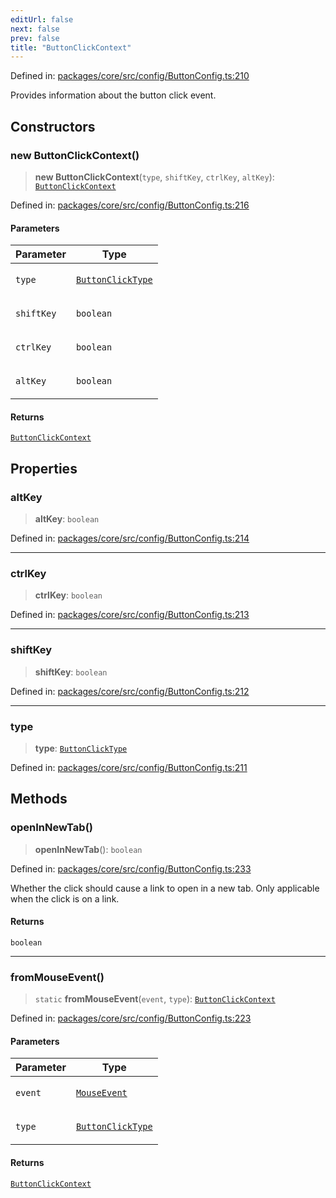 ```yaml
---
editUrl: false
next: false
prev: false
title: "ButtonClickContext"
---
```


Defined in: [packages/core/src/config/ButtonConfig.ts:210](https://github.com/mProjectsCode/obsidian-meta-bind-plugin/blob/6b3651315380ea977c7f8746a2130e83024d2b95/packages/core/src/config/ButtonConfig.ts#L210)

Provides information about the button click event.

## Constructors

### new ButtonClickContext()

> **new ButtonClickContext**(`type`, `shiftKey`, `ctrlKey`, `altKey`): [`ButtonClickContext`](/obsidian-meta-bind-plugin-docs/api/classes/buttonclickcontext/)

Defined in: [packages/core/src/config/ButtonConfig.ts:216](https://github.com/mProjectsCode/obsidian-meta-bind-plugin/blob/6b3651315380ea977c7f8746a2130e83024d2b95/packages/core/src/config/ButtonConfig.ts#L216)

#### Parameters

<table>
<thead>
<tr>
<th>Parameter</th>
<th>Type</th>
</tr>
</thead>
<tbody>
<tr>
<td>

`type`

</td>
<td>

[`ButtonClickType`](/obsidian-meta-bind-plugin-docs/api/enumerations/buttonclicktype/)

</td>
</tr>
<tr>
<td>

`shiftKey`

</td>
<td>

`boolean`

</td>
</tr>
<tr>
<td>

`ctrlKey`

</td>
<td>

`boolean`

</td>
</tr>
<tr>
<td>

`altKey`

</td>
<td>

`boolean`

</td>
</tr>
</tbody>
</table>

#### Returns

[`ButtonClickContext`](/obsidian-meta-bind-plugin-docs/api/classes/buttonclickcontext/)

## Properties

### altKey

> **altKey**: `boolean`

Defined in: [packages/core/src/config/ButtonConfig.ts:214](https://github.com/mProjectsCode/obsidian-meta-bind-plugin/blob/6b3651315380ea977c7f8746a2130e83024d2b95/packages/core/src/config/ButtonConfig.ts#L214)

***

### ctrlKey

> **ctrlKey**: `boolean`

Defined in: [packages/core/src/config/ButtonConfig.ts:213](https://github.com/mProjectsCode/obsidian-meta-bind-plugin/blob/6b3651315380ea977c7f8746a2130e83024d2b95/packages/core/src/config/ButtonConfig.ts#L213)

***

### shiftKey

> **shiftKey**: `boolean`

Defined in: [packages/core/src/config/ButtonConfig.ts:212](https://github.com/mProjectsCode/obsidian-meta-bind-plugin/blob/6b3651315380ea977c7f8746a2130e83024d2b95/packages/core/src/config/ButtonConfig.ts#L212)

***

### type

> **type**: [`ButtonClickType`](/obsidian-meta-bind-plugin-docs/api/enumerations/buttonclicktype/)

Defined in: [packages/core/src/config/ButtonConfig.ts:211](https://github.com/mProjectsCode/obsidian-meta-bind-plugin/blob/6b3651315380ea977c7f8746a2130e83024d2b95/packages/core/src/config/ButtonConfig.ts#L211)

## Methods

### openInNewTab()

> **openInNewTab**(): `boolean`

Defined in: [packages/core/src/config/ButtonConfig.ts:233](https://github.com/mProjectsCode/obsidian-meta-bind-plugin/blob/6b3651315380ea977c7f8746a2130e83024d2b95/packages/core/src/config/ButtonConfig.ts#L233)

Whether the click should cause a link to open in a new tab.
Only applicable when the click is on a link.

#### Returns

`boolean`

***

### fromMouseEvent()

> `static` **fromMouseEvent**(`event`, `type`): [`ButtonClickContext`](/obsidian-meta-bind-plugin-docs/api/classes/buttonclickcontext/)

Defined in: [packages/core/src/config/ButtonConfig.ts:223](https://github.com/mProjectsCode/obsidian-meta-bind-plugin/blob/6b3651315380ea977c7f8746a2130e83024d2b95/packages/core/src/config/ButtonConfig.ts#L223)

#### Parameters

<table>
<thead>
<tr>
<th>Parameter</th>
<th>Type</th>
</tr>
</thead>
<tbody>
<tr>
<td>

`event`

</td>
<td>

[`MouseEvent`](https://developer.mozilla.org/docs/Web/API/MouseEvent)

</td>
</tr>
<tr>
<td>

`type`

</td>
<td>

[`ButtonClickType`](/obsidian-meta-bind-plugin-docs/api/enumerations/buttonclicktype/)

</td>
</tr>
</tbody>
</table>

#### Returns

[`ButtonClickContext`](/obsidian-meta-bind-plugin-docs/api/classes/buttonclickcontext/)
